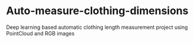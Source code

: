 # Auto-measure-clothing-dimensions
Deep learning based automatic clothing length measurement project using PointCloud and RGB images

